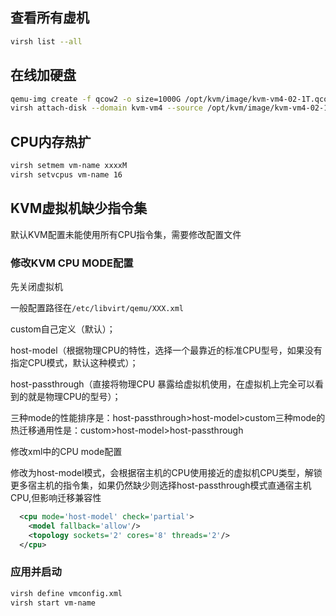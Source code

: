 ## 查看所有虚机
```bash
virsh list --all
```
## 在线加硬盘

```bash
qemu-img create -f qcow2 -o size=1000G /opt/kvm/image/kvm-vm4-02-1T.qcow2
virsh attach-disk --domain kvm-vm4 --source /opt/kvm/image/kvm-vm4-02-1T.qcow2 --target vdb --targetbus virtio --driver qemu --subdriver qcow2 --sourcetype file --cache none --persistent
```

## CPU内存热扩

```bash
virsh setmem vm-name xxxxM
virsh setvcpus vm-name 16
```

## KVM虚拟机缺少指令集

默认KVM配置未能使用所有CPU指令集，需要修改配置文件

### 修改KVM CPU MODE配置
先关闭虚拟机

一般配置路径在`/etc/libvirt/qemu/XXX.xml`

custom自己定义（默认）；

host-model（根据物理CPU的特性，选择一个最靠近的标准CPU型号，如果没有指定CPU模式，默认这种模式）；

host-passthrough（直接将物理CPU 暴露给虚拟机使用，在虚拟机上完全可以看到的就是物理CPU的型号）；

三种mode的性能排序是：host-passthrough>host-model>custom三种mode的热迁移通用性是：custom>host-model>host-passthrough

修改xml中的CPU mode配置

修改为host-model模式，会根据宿主机的CPU使用接近的虚拟机CPU类型，解锁更多宿主机的指令集，如果仍然缺少则选择host-passthrough模式直通宿主机CPU,但影响迁移兼容性


```xml
  <cpu mode='host-model' check='partial'>
    <model fallback='allow'/>
    <topology sockets='2' cores='8' threads='2'/>
  </cpu>
```

### 应用并启动
```bash
virsh define vmconfig.xml
virsh start vm-name

```